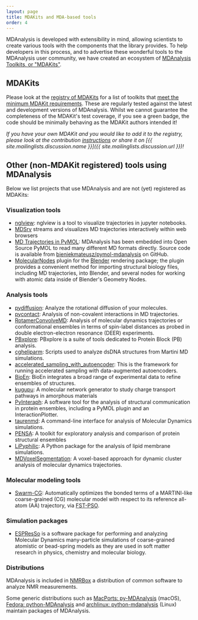 ```yaml
---
layout: page
title: MDAKits and MDA-based tools
order: 4
---
```


MDAnalysis is developed with extensibility in mind, allowing
scientists to create various tools with the components
that the library provides. To help developers in this process,
and to advertise these wonderful tools to the MDAnalysis user community,
we have created an ecosystem of [MDAnalysis Toolkits, or "MDAKits"](https://mdakits.mdanalysis.org/about.html).

## MDAKits 

Please look at the [registry of MDAKits](https://mdakits.mdanalysis.org/mdakits.html)
for a list of toolkits that [meet the minimum MDAKit requirements](https://mdakits.mdanalysis.org/about.html#requirements).
These are regularly tested against the latest and development versions of
MDAnalysis. Whilst we cannot guarantee the completeness of the MDAKit's test coverage, if you see a green badge, the code should be minimally behaving as the MDAKit authors intended it!


*If you have your own MDAKit and you would like to add it to the
registry, please look at the contribution [instructions](https://mdakits.mdanalysis.org/makingakit.html)
or share it on [{{ site.mailinglists.discussion.name }}]({{ site.mailinglists.discussion.url }})!*


## Other (non-MDAKit registered) tools using MDAnalysis

Below we list projects that use MDAnalysis and are not (yet) registered as MDAKits:

### Visualization tools

-  [nglview](https://github.com/arose/nglview): nglview is a tool to visualize
   trajectories in jupyter notebooks.
-  [MDSrv](https://github.com/nglviewer/mdsrv) streams and visualizes MD trajectories interactively within web browsers
-  [MD Trajectories in
   PyMOL](https://nms.kcl.ac.uk/lorenz.lab/wp/?p=1768): MDAnalysis has
   been embedded into Open Source PyMOL to read many different MD formats
   directly. Source code is available from 
   [bieniekmateusz/pymol-mdanalysis](https://github.com/bieniekmateusz/pymol-mdanalysis) on GitHub.
-  [MolecularNodes](https://github.com/BradyAJohnston/MolecularNodes) plugin for the [Blender](https://www.blender.org/) rendering package; the plugin provides a convenient method for importing structural biology files, including MD trajectories, into Blender, and several nodes for working with atomic data inside of Blender's Geometry Nodes.

### Analysis tools

-  [pydiffusion](https://github.com/bio-phys/pydiffusion): Analyze the
   rotational diffusion of your molecules.
-  [pycontact](https://github.com/maxscheurer/pycontact): Analysis of
   non-covalent interactions in MD trajectories.
-  [RotamerConvolveMD](https://github.com/MDAnalysis/RotamerConvolveMD):
   Analysis of molecular dynamics trajectories or conformational ensembles in
   terms of spin-label distances as probed in double electron-electron resonance
   (DEER) experiments.
-  [PBxplore](https://github.com/pierrepo/PBxplore): PBxplore is a suite of
   tools dedicated to Protein Block (PB) analysis.
-  [cgheliparm](https://github.com/ifaust83/cgheliparm): Scripts used to analyze
   dsDNA structures from Martini MD simulations.
-  [accelerated_sampling_with_autoencoder](https://github.com/weiHelloWorld/accelerated_sampling_with_autoencoder):
   This is the framework for running accelerated sampling with data-augmented
   autoencoders.
-  [BioEn](https://github.com/bio-phys/BioEn): BioEn integrates a broad range of experimental data to refine ensembles of structures.
-  [kugupu](https://github.com/kugupu/kugupu): A molecular network generator to study charge transport pathways in amorphous materials
-  [PyInteraph](https://github.com/ELELAB/pyinteraph): A software tool
   for the analysis of structural communication in protein ensembles,
   including a PyMOL plugin and an InteractionPlotter.
-  [taurenmd](https://taurenmd.readthedocs.io/en/latest/): A command-line interface for analysis of Molecular Dynamics simulations.
-  [PENSA](https://github.com/drorlab/pensa): A toolkit for exploratory analysis and comparison of protein structural ensembles
-  [LiPyphilic](https://lipyphilic.readthedocs.io/en/latest/): A Python package for the analysis of lipid membrane simulations.
-  [MDVoxelSegmentation](https://github.com/marrink-lab/MDVoxelSegmentation): A voxel-based approach for dynamic cluster analysis of molecular dynamics trajectories. 

### Molecular modeling tools

-  [Swarm-CG](https://github.com/GMPavanLab/Swarm-CG): Automatically optimizes the bonded terms of a MARTINI-like coarse-grained (CG) molecular model with respect to its reference all-atom (AA) trajectory, via [FST-PSO](https://github.com/aresio/fst-pso).

### Simulation packages
-  [ESPResSo](http://espressomd.org/) is a software package for
   performing and analyzing Molecular Dynamics many-particle
   simulations of coarse-grained atomistic or bead-spring models as
   they are used in soft matter research in physics, chemistry and
   molecular biology.

### Distributions

MDAnalysis is included in [NMRBox](https://nmrbox.org/) a distribution of
common software to analyze NMR measurements. 

Some generic distributions such as [MacPorts:
py-MDAnalysis](https://ports.macports.org/port/py-MDAnalysis/summary)
(macOS), [Fedora:
python-MDAnalysis](https://src.fedoraproject.org/rpms/python-MDAnalysis/)
and [archlinux:
python-mdanalysis](https://aur.archlinux.org/packages/python-mdanalysis/)
(Linux) maintain packages of MDAnalysis.


